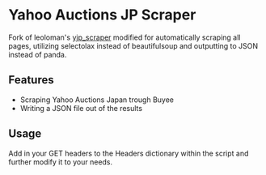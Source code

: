 # Yahoo Auctions JP Scraper

Fork of leoloman's [yjp_scraper](https://github.com/leoloman/yjp_scraper) modified for automatically scraping all pages, utilizing selectolax instead of beautifulsoup and outputting to JSON instead of panda.

## Features
* Scraping Yahoo Auctions Japan trough Buyee
* Writing a JSON file out of the results

## Usage
Add in your GET headers to the Headers dictionary within the script and further modify it to your needs.
